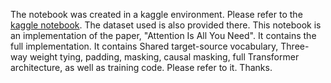 The notebook was created in a kaggle environment. Please refer to the [kaggle notebook](https://www.kaggle.com/code/hamzamohiuddin/transformer-attention-is-all-you-need-nmt). The dataset used is also provided there. 
This notebook is an implementation of the paper,  "Attention Is All You Need". It contains the full implementation. It contains Shared target-source vocabulary, Three-way weight tying, padding, masking, causal masking, full Transformer architecture, as well as training code. Please refer to it. Thanks.
